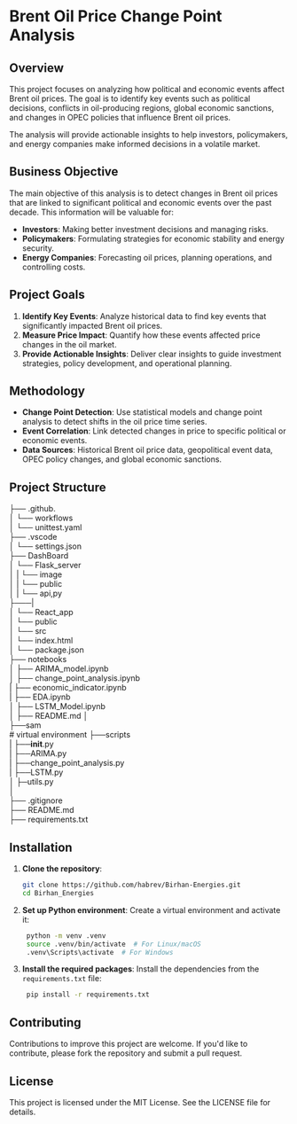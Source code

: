 # Brent Oil Price Change Point Analysis

## Overview

This project focuses on analyzing how political and economic events affect Brent oil prices. The goal is to identify key events such as political decisions, conflicts in oil-producing regions, global economic sanctions, and changes in OPEC policies that influence Brent oil prices.

The analysis will provide actionable insights to help investors, policymakers, and energy companies make informed decisions in a volatile market.

## Business Objective

The main objective of this analysis is to detect changes in Brent oil prices that are linked to significant political and economic events over the past decade. This information will be valuable for:

- **Investors**: Making better investment decisions and managing risks.
- **Policymakers**: Formulating strategies for economic stability and energy security.
- **Energy Companies**: Forecasting oil prices, planning operations, and controlling costs.

## Project Goals

1. **Identify Key Events**: Analyze historical data to find key events that significantly impacted Brent oil prices.
2. **Measure Price Impact**: Quantify how these events affected price changes in the oil market.
3. **Provide Actionable Insights**: Deliver clear insights to guide investment strategies, policy development, and operational planning.

## Methodology

- **Change Point Detection**: Use statistical models and change point analysis to detect shifts in the oil price time series.
- **Event Correlation**: Link detected changes in price to specific political or economic events.
- **Data Sources**: Historical Brent oil price data, geopolitical event data, OPEC policy changes, and global economic sanctions.

## Project Structure
├── .github.<br>
│   └── workflows<br>
│       └── unittest.yaml<br>
├── .vscode<br>
│   └── settings.json<br>
├── DashBoard<br>
│   └── Flask_server<br>
│   |    └── image<br>
│   |    └── public<br>
│   |    └── api,py<br>
├───|              
│   └── React_app<br>
│       └── public<br>
│       └── src<br>
│       └── index.html<br>
│       └── package.json<br>
├── notebooks<br>
│   ├── ARIMA_model.ipynb<br>
│   ├── change_point_analysis.ipynb<br>
|   ├── economic_indicator.ipynb<br>
|   ├── EDA.ipynb<br>
│   ├── LSTM_Model.ipynb<br>
│   ├── README.md
│   
├──sam<br>          # virtual environment 
├──scripts<br>
|   ├──__init__.py<br>
|   ├──ARIMA.py<br>
|   ├──change_point_analysis.py<br>
|   ├──LSTM.py<br>
│   ├─utils.py<br>
│   
├── .gitignore<br>
├──  README.md<br>
├──  requirements.txt <br>

## Installation

1. **Clone the repository**:
   ```bash
   git clone https://github.com/habrev/Birhan-Energies.git
   cd Birhan_Energies
2. **Set up Python environment**: Create a virtual environment and activate it:
   ```bash
    python -m venv .venv
    source .venv/bin/activate  # For Linux/macOS
    .venv\Scripts\activate  # For Windows

2. **Install the required packages**: Install the dependencies from the `requirements.txt` file:
   ```bash
    pip install -r requirements.txt

## Contributing
Contributions to improve this project are welcome. If you'd like to contribute, please fork the repository and submit a pull request.

## License
This project is licensed under the MIT License. See the LICENSE file for details.
